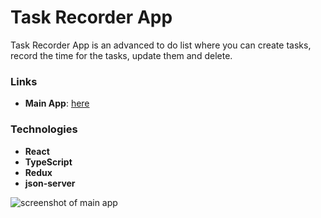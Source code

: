 # Task Recorder App

Task Recorder App is an advanced to do list where you can create tasks, record the time for the tasks, update them and delete.

### Links
- **Main App**: [here]()

### Technologies
- **React**
- **TypeScript**
- **Redux**
- **json-server**

![screenshot of main app](https://res.cloudinary.com/kxnxchukwu/image/upload/v1649958198/og_hy6ll0.png)